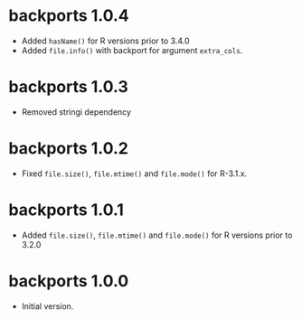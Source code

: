 # backports 1.0.4

* Added `hasName()` for R versions prior to 3.4.0
* Added `file.info()` with backport for argument `extra_cols`.

# backports 1.0.3

* Removed stringi dependency

# backports 1.0.2

* Fixed `file.size()`, `file.mtime()` and `file.mode()` for R-3.1.x.

# backports 1.0.1

* Added `file.size()`, `file.mtime()` and `file.mode()` for R versions prior to 3.2.0

# backports 1.0.0

* Initial version.
